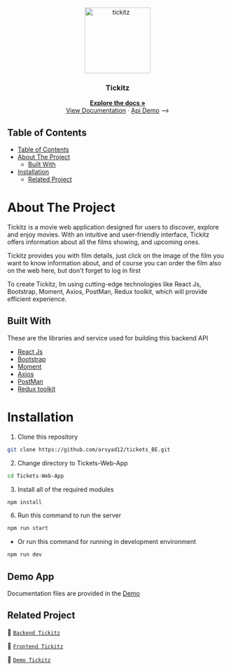 <br />
<p align="center">
  <div align="center">
    <img height="150" src="https://img.freepik.com/free-vector/vector-two-designed-cinema-tickets-close-up-top-view-isolated-white-background_1284-47320.jpg?w=740&t=st=1702879765~exp=1702880365~hmac=eb0c4d800c67bf906f0f2ea97ca0622e2604c9d8c07eef90d8dd8916e2c78d94" alt="tickitz" border="0"/>
  </div>
  <h3 align="center">Tickitz</h3>
  <p align="center">
    <a href="https://github.com/arsyad12/tickets_BE"><strong>Explore the docs »</strong></a>
    <br />
  <a href="https://documenter.getpostman.com/view/30080582/2s9Ykn9hXP">View Documentation</a>
    ·
    <a href="https://tickets-be.vercel.app/"">Api Demo</a> -->
  </p>
</p>

## Table of Contents

- [Table of Contents](#table-of-contents)
- [About The Project](#about-the-project)
  - [Built With](#built-with)
- [Installation](#installation)
  - [Related Project](#related-project)


# About The Project

Tickitz is a movie web application designed for users to discover, explore and enjoy movies. With an intuitive and user-friendly interface, Tickitz offers information about all the films showing, and upcoming ones. 

Tickitz provides you with film details, just click on the image of the film you want to know information about, and of course you can order the film also on the web here, but don't forget to log in first

To create Tickitz, Im using cutting-edge technologies like React Js, Bootstrap, Moment, Axios, PostMan, Redux toolkit, which will provide efficient experience.

## Built With

These are the libraries and service used for building this backend API

- [React Js](https://react.dev/learn)
- [Bootstrap](https://getbootstrap.com/)
- [Moment](https://momentjs.com/)
- [Axios](https://axios-http.com/docs/intro)
- [PostMan](https://www.postman.com/)
- [Redux toolkit](https://redux-toolkit.js.org/)

# Installation

1. Clone this repository

```sh
git clone https://github.com/arsyad12/tickets_BE.git
```

2. Change directory to Tickets-Web-App

```sh
cd Tickets-Web-App
```

3. Install all of the required modules

```sh
npm install
```

6. Run this command to run the server

```sh
npm run start
```

- Or run this command for running in development environment

```sh
npm run dev
```


## Demo App

Documentation files are provided in the [Demo](https://tickets-web-app.vercel.app/)

## Related Project

:rocket: [`Backend Tickitz`](https://github.com/arsyad12/tickets_BE)

:rocket: [`Frontend Tickitz`](https://github.com/arsyad12/Tickets-Web-App)

:rocket: [`Demo Tickitz`](https://tickets-web-app.vercel.app/)

